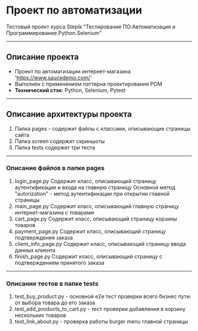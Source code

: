 # Проект по автоматизации 
Тестовый проект курса Stepik "Тестирование ПО:Автоматизация и Программирование.Python.Selenium"

---

## Описание проекта
- Проект по автоматизации интернет-магазина 'https://www.saucedemo.com/'
- Выполнен с применением паттерна проектирования POM
- **Технический стэк**: Python, Selenium, Pytest

---

## Описание архитектуры проекта
1. Папка pages - содержит файлы с классами, описывающие страницы сайта
2. Папка screen содержит скриншоты 
3. Папка tests содержит три теста

---

### Описание файлов в папке pages
1. login_page.py
Содержит класс, описывающий страницу аутентификации и входа на главную страницу
Основной метод "autorization" - метод аутентификации при открытии главной страницы
3. main_page.py
Содержит класс, описывающий главную страницу интернет-магазина с товарами
4. cart_page.py
Содержит класс, описывающий страницу корзины товаров
5. payment_page.py 
Содержит класс, описывающий страницу подтверждения заказа
5. client_info_page.py
Содержит класс, описывающий страницу ввода данных клиента
7. finish_page.py
Содержит класс, описывающий страницу с подтверждением принятого заказа

---

### Описание тестов в папке tests
1. test_buy_product.py - основной e2e тест проверки всего бизнес пути: от выбора товара до его заказа
2. test_add_products_to_cart.py - тест проверки добавления в корзину нескольких товаров
3. test_link_about.py - проверка работы burger menu главной страницы